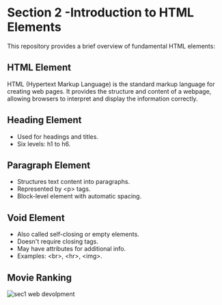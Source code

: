 <!DOCTYPE html>
<html>
<head>
</head>
<body>

<h1>Section 2 -Introduction to HTML Elements</h1>

<p>This repository provides a brief overview of fundamental HTML elements:</p>
<h2>HTML Element</h2>
<p>HTML (Hypertext Markup Language) is the standard markup language for creating web pages. It provides the structure and content of a webpage, allowing browsers to interpret and display the information correctly.</p>

<h2>Heading Element</h2>
<ul>
    <li>Used for headings and titles.</li>
    <li>Six levels: h1 to h6.</li>
    
</ul>

<h2>Paragraph Element</h2>
<ul>
    <li>Structures text content into paragraphs.</li>
    <li>Represented by &lt;p&gt; tags.</li>
    <li>Block-level element with automatic spacing.</li>
</ul>

<h2>Void Element</h2>
<ul>
    <li>Also called self-closing or empty elements.</li>
    <li>Doesn't require closing tags.</li>
    <li>May have attributes for additional info.</li>
    <li>Examples: &lt;br&gt;, &lt;hr&gt;, &lt;img&gt;.</li>
</ul>
<h2>Movie Ranking</h2>

</body>
</html>

![sec1 web devolpment](https://github.com/G-Padmavathy/Web-Development-Bootcamp/assets/96161598/c93bb58c-5f3b-4709-9cd9-492a3a504d02)
